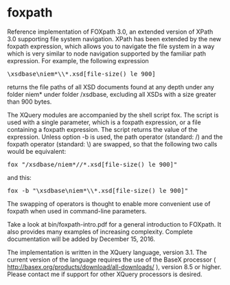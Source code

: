 # foxpath
Reference implementation of FOXpath 3.0, an extended version of XPath 3.0 supporting file system navigation. XPath has been extended by the new foxpath expression, which allows you to navigate the file system in a way which is very similar to node navigation supported by the familiar path expression. For example, the following expression
<pre>\xsdbase\niem*\\*.xsd[file-size() le 900]</pre>
returns the file paths of all XSD documents found at any depth under any folder niem* under folder /xsdbase, excluding all XSDs with a size greater than 900 bytes.

The XQuery modules are accompanied by the shell script fox. The script is used with a single parameter, which is a foxpath expression, or a file containing a foxpath expression. The script returns the value of the expression. Unless option -b is used, the path operator (standard: /) and the foxpath operator (standard: \\) are swapped, so that the following two calls would be equivalent: 
<pre>fox "/xsdbase/niem*//*.xsd[file-size() le 900]"</pre>
and this: 
<pre>fox -b "\xsdbase\niem*\\*.xsd[file-size() le 900]"</pre>
The swapping of operators is thought to enable more convenient use of foxpath when used in command-line parameters.

Take a look at bin/foxpath-intro.pdf for a general introduction to FOXpath. It also provides many examples of increasing complexity. Complete documentation will be added by December 15, 2016.

The implementation is written in the XQuery language, version 3.1. The current version of the language requires the use of the BaseX processor ( http://basex.org/products/download/all-downloads/ ), version 8.5 or higher. Please contact me if support for other XQuery processors is desired.
